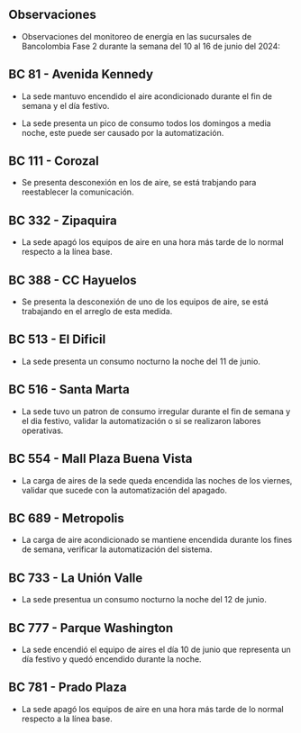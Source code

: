 ## Observaciones

<div align="right">

<!--<span style="font-size: smaller;"> Reporte semanal elaborado 02/01/2024</span> -->

</div>

- Observaciones del monitoreo de energía en las sucursales de Bancolombia Fase 2 durante la semana del 10 al 16 de junio del 2024:

<!--## BC 73 - Pereira

<!-- - El lunes 1 de abril la carga de aire acondicionado fue mayor que los otros días -->

 ## BC 81 - Avenida Kennedy

- La sede mantuvo encendido el aire acondicionado durante el fin de semana y el día festivo. 

- La sede presenta un pico de consumo todos los domingos a media noche, este puede ser causado por la automatización.

## BC 111 - Corozal

- Se presenta desconexión en los de aire, se está trabjando para reestablecer la comunicación.

<!-- - La sede presentó un consumo nocturno elevado la noche del 11 de Marzo. -->
<!-- Se corrige novedad de la carga del AA, para el 2 de mayo se puede tomar sede como referencia. Carga del aire era muy pequeña -->
<!--## BC 115 - Circunvalar Pereira

- La sede mejoró su patrón de consumo.

- La sede encendió el equipo de aire acondicionado el dia lunes 3 de Junio, que representa un día festivo.-->

<!-- -El cambio que presento la sede fue porque se pusieron las cargas de los cajeros que siempre funcionan -->

<!-- - La sede modificó su patrón de consumo histórico a partir del 30 de noviembre de 2023, especialmente en lo que respecta a los consumos nocturnos.-->

<!-- Se normaliza la novedad en la carga de aire acondicionado fuera del horario laboral a partir del 25 de noviembre, lo que resultará en una disminución en el consumo de energía y se reflejará en ahorros.-->
<!--## BC 265 Valle de Lili

- La sede apagó los equipos de aire en una hora más tarde de lo normal respecto a la línea base.-->


## BC 332 - Zipaquira

- La sede apagó los equipos de aire en una hora más tarde de lo normal respecto a la línea base.

<!-- ## BC 367 - Granada Meta 

- La sede normalizó su patrón de consumo.-->

<!--## BC 384 - Anapoima 

- Los días miércoles la sede apaga a el aire acondicionado a las 20:00 horas se sugiere realizar el apagado al igual que los otros días cuya hora es a las 19:00 horas.-->

## BC 388 - CC Hayuelos

- Se presenta la desconexión de uno de los equipos de aire, se está trabajando en el arreglo de esta medida.

<!-- ## BC 478 - Mix Vía 40 

- La sede presenta un consumo nocturno elevado la noche del 24 de abril, verificar si se presentaron trabajos operativos.-->

## BC 513 - El Dificil 

- La sede presenta un consumo nocturno la noche del 11 de junio. 

<!-- - Para la sede se debe validar la instalación de las medidas de los equipos de aire.-->

<!-- - La sede presenta un patrón de consumo irregular, manteniendo el aire encendido en horas nocturnas.-->


## BC 516 - Santa Marta

- La sede tuvo un patron de consumo irregular durante el fin de semana y el dia festivo, validar la automatización o si se realizaron labores operativas.

<!-- ## BC 517 - El Rodadero 

- La sede presenta un patrón de consumo atípico validar la instalación o la automatización.-->

 ## BC 554 - Mall Plaza Buena Vista

- La carga de aires de la sede queda encendida las noches de los viernes, validar que sucede con la automatización del apagado.

<!--## BC 681 - Cerete

- Para la noche del 11 de mayo, la sede apagó el sistema de aires más tarde de lo habitual.-->

<!-- - Se está validando la instalación de los equipos de medida del aire acondicionado.

- La sede normalizó su patrón de consumo.-->

<!-- ## BC 687 - Planeta Rica

- La sede presentó un consumo elevedo durante el fin de semana, el aire acondicionado se enciende de manera parcial, validar si se debe a alguna actividad operativa. -->

## BC 689 - Metropolis 

- La carga de aire acondicionado se mantiene encendida durante los fines de semana, verificar la automatización del sistema.

## BC 733 - La Unión Valle

- La sede presentua un consumo nocturno la noche del 12 de junio.

<!-- - La sede presenta altos consumos nocturnos durante toda la semana. -->

<!--## BC 772 - Caicedonia

- La sede presenta consumos nocturnos elevado las noches del 5, 6 y 7 de junio, verficar si fue por labores de mantenimiento o problemas en la automatización.-->

<!--## BC 775 - Bulevar 54

- La sede presentó un patrón de consumo atípico, manteniendo la carga de aire encendida durante toda la semana laboral.-->

 ## BC 777 - Parque Washington 

- La sede encendió el equipo de aires el día 10 de junio que representa un día festivo y quedó encendido durante la noche.

## BC 781 - Prado Plaza

- La sede apagó los equipos de aire en una hora más tarde de lo normal respecto a la línea base.

<!-- ## BC 802 - Puerto Lopez 

- La sede presenta un pico de consumo el sábado en la mañana.-->